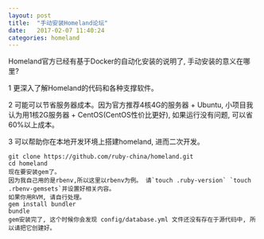 ```yaml
---
layout: post
title:  "手动安装Homeland论坛"
date:   2017-02-07 11:40:24
categories: homeland
---
```


Homeland官方已经有基于Docker的自动化安装的说明了, 手动安装的意义在哪里?

1 更深入了解Homeland的代码和各种支撑软件。

2 可能可以节省服务器成本。因为官方推荐4核4G的服务器 + Ubuntu, 小项目我认为用1核2G服务器 + CentOS(CentOS性价比更好), 如果运行没有问题, 可以省60%以上成本。

3 可以帮助你在本地开发环境上搭建homeland, 进而二次开发。

```shell
git clone https://github.com/ruby-china/homeland.git
cd homeland
现在要安装gem了。
因为我自己用的是rbenv,所以这里以rbenv为例。 请`touch .ruby-version` `touch .rbenv-gemsets`并设置好相关内容。
如果你用RVM, 请自行处理。
gem install bundler
bundle
gem安装完了, 这个时候你会发现 config/database.yml 文件还没有存在于源代码中, 所以请把它创建好。
```

